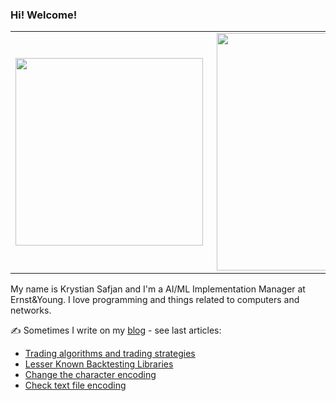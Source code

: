 ### Hi! Welcome!
<center>
  <table>
    <tr>
        <td><img width="300px" align="left" src="https://github-readme-stats.vercel.app/api/top-langs/?username=izikeros&hide=html,TeX,Jupyter Notebook,CSS,JavaScript&layout=compact&theme=radical" /></td>
        <td><img align='right' src="https://github-readme-stats.vercel.app/api?username=izikeros&show_icons=true&theme=radical" width="380"></td>
    </tr>
  </table>
</center>



My name is Krystian Safjan and I'm a AI/ML Implementation Manager at Ernst&Young. I love programming and things related to computers and networks.

✍️ Sometimes I write on my [blog](http://safjan.com) - see last articles:
<!-- BLOG-POST-LIST:START -->
- [Trading algorithms and trading strategies](https://www.safjan.com/trading-algorithms/)
- [Lesser Known Backtesting Libraries](https://www.safjan.com/lesser-known-backtesting-libraries/)
- [Change the character encoding](https://www.safjan.com/change-character-encoding/)
- [Check text file encoding](https://www.safjan.com/check-text-file-encoding/)
<!-- BLOG-POST-LIST:END -->
